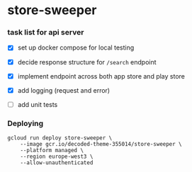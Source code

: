 # store-sweeper

### task list for api server

- [x] set up docker compose for local testing
- [x] decide response structure for `/search` endpoint
- [x] implement endpoint across both app store and play store
- [x] add logging (request and error)
- [ ] add unit tests


### Deploying

```
gcloud run deploy store-sweeper \
    --image gcr.io/decoded-theme-355014/store-sweeper \
    --platform managed \
    --region europe-west3 \
    --allow-unauthenticated
```
